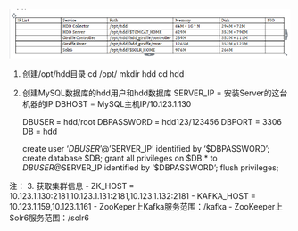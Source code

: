 ![](/assets/QQ截图20170912234149.png)

1. 创建/opt/hdd目录
    cd /opt/
    mkdir hdd
    cd hdd

2. 创建MySQL数据库的hdd用户和hdd数据库
    SERVER_IP = 安装Server的这台机器的IP
    DBHOST = MySQL主机IP/10.123.1.130

    DBUSER = hdd/root
    DBPASSWORD = hdd123/123456
    DBPORT = 3306
    DB = hdd
    
    create user ‘$DBUSER’@’$SERVER_IP’ identified by ‘$DBPASSWORD’;
    create database $DB;
    grant all privileges on $DB.* to $DBUSER@$SERVER_IP identified by ‘$DBPASSWORD’;
    flush privileges;

注：
3. 获取集群信息
    - ZK_HOST = 10.123.1.130:2181,10.123.1.131:2181,10.123.1.132:2181
    - KAFKA_HOST = 10.123.1.159,10.123.1.161
    - ZooKeper上Kafka服务范围：/kafka
    - ZooKeeper上Solr6服务范围：/solr6